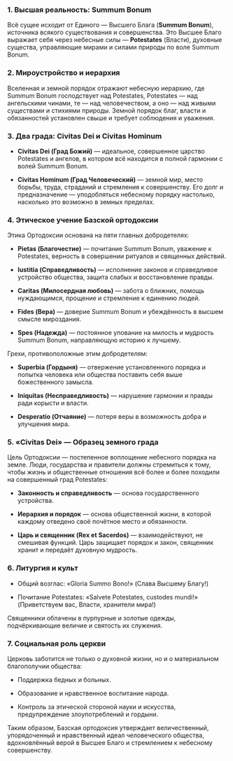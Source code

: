 ### 1. Высшая реальность: Summum Bonum

Всё сущее исходит от Единого — Высшего Блага (**Summum Bonum**), источника всякого существования и совершенства. Это Высшее Благо выражает себя через небесные силы — **Potestates** (Власти), духовные существа, управляющие мирами и силами природы по воле Summum Bonum.

### 2. Мироустройство и иерархия

Вселенная и земной порядок отражают небесную иерархию, где Summum Bonum господствует над Potestates, Potestates — над ангельскими чинами, те — над человечеством, а оно — над живыми существами и стихиями природы. Земной порядок благ, власти и обязанностей установлен свыше и требует соблюдения и уважения.

### 3. Два града: Civitas Dei и Civitas Hominum

- **Civitas Dei (Град Божий)** — идеальное, совершенное царство Potestates и ангелов, в котором всё находится в полной гармонии с волей Summum Bonum.
    
- **Civitas Hominum (Град Человеческий)** — земной мир, место борьбы, труда, страданий и стремления к совершенству. Его долг и предназначение — уподобляться небесному порядку настолько, насколько это возможно в земных пределах.
    

### 4. Этическое учение Базской ортодоксии

Этика Ортодоксии основана на пяти главных добродетелях:

- **Pietas (Благочестие)** — почитание Summum Bonum, уважение к Potestates, верность в совершении ритуалов и священных действий.
    
- **Iustitia (Справедливость)** — исполнение законов и справедливое устройство общества, защита слабых и восстановление правды.
    
- **Caritas (Милосердная любовь)** — забота о ближних, помощь нуждающимся, прощение и стремление к единению людей.
    
- **Fides (Вера)** — доверие Summum Bonum и убеждённость в высшем смысле мироздания.
    
- **Spes (Надежда)** — постоянное упование на милость и мудрость Summum Bonum, направляющую историю к лучшему.
    

Грехи, противоположные этим добродетелям:

- **Superbia (Гордыня)** — отвержение установленного порядка и попытка человека или общества поставить себя выше божественного замысла.
    
- **Iniquitas (Несправедливость)** — нарушение гармонии и правды ради корысти и власти.
    
- **Desperatio (Отчаяние)** — потеря веры в возможность добра и улучшения мира.
    

### 5. «Civitas Dei» — Образец земного града

Цель Ортодоксии — постепенное воплощение небесного порядка на земле. Люди, государства и правители должны стремиться к тому, чтобы жизнь и общественные отношения всё более и более походили на совершенный град Potestates:

- **Законность и справедливость** — основа государственного устройства.
    
- **Иерархия и порядок** — основа общественной жизни, в которой каждому отведено своё почётное место и обязанности.
    
- **Царь и священник (Rex et Sacerdos)** — взаимодействуют, не смешивая функций. Царь защищает порядок и закон, священник хранит и передаёт духовную мудрость.
    

### 6. Литургия и культ
- Общий возглас: «Gloria Summo Bono!» (Слава Высшему Благу!)
    
- Почитание Potestates: «Salvete Potestates, custodes mundi!» (Приветствуем вас, Власти, хранители мира!)
    

Священники облачены в пурпурные и золотые одежды, подчёркивающие величие и святость их служения.

### 7. Социальная роль церкви

Церковь заботится не только о духовной жизни, но и о материальном благополучии общества:

- Поддержка бедных и больных.
    
- Образование и нравственное воспитание народа.
    
- Контроль за этической стороной науки и искусства, предупреждение злоупотреблений и гордыни.
    

Таким образом, Базская ортодоксия утверждает величественный, упорядоченный и нравственный идеал человеческого общества, вдохновлённый верой в Высшее Благо и стремлением к небесному совершенству.